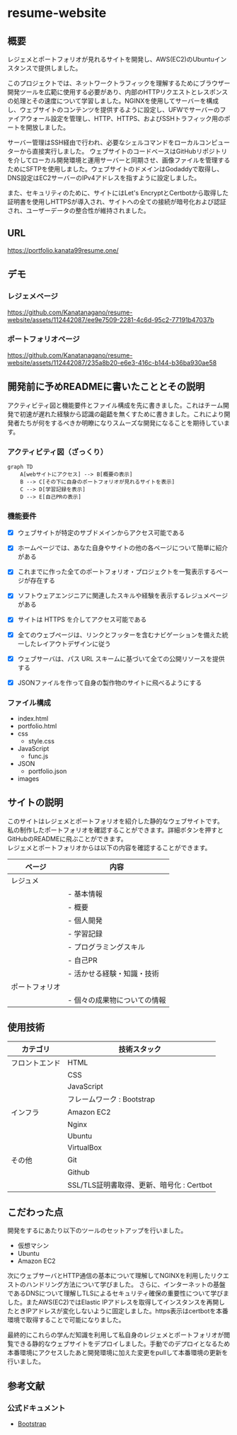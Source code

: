 # resume-website

## 概要
レジェメとポートフォリオが見れるサイトを開発し、AWS(EC2)のUbuntuインスタンスで提供しました。

このプロジェクトでは、ネットワークトラフィックを理解するためにブラウザー開発ツールを広範に使用する必要があり、内部のHTTPリクエストとレスポンスの処理とその速度について学習しました。NGINXを使用してサーバーを構成し、ウェブサイトのコンテンツを提供するように設定し、UFWでサーバーのファイアウォール設定を管理し、HTTP、HTTPS、およびSSHトラフィック用のポートを開放しました。

サーバー管理はSSH経由で行われ、必要なシェルコマンドをローカルコンピューターから直接実行しました。 ウェブサイトのコードベースはGitHubリポジトリを介してローカル開発環境と運用サーバーと同期させ、画像ファイルを管理するためにSFTPを使用しました。ウェブサイトのドメインはGodaddyで取得し、DNS設定はEC2サーバーのIPv4アドレスを指すように設定しました。

また、セキュリティのために、サイトにはLet's EncryptとCertbotから取得した証明書を使用しHTTPSが導入され、サイトへの全ての接続が暗号化および認証され、ユーザーデータの整合性が維持されました。
## URL
https://portfolio.kanata99resume.one/

## デモ
### レジェメページ
https://github.com/Kanatanagano/resume-website/assets/112442087/ee9e7509-2281-4c6d-95c2-77191b47037b


### ポートフォリオページ
https://github.com/Kanatanagano/resume-website/assets/112442087/235a8b20-e6e3-416c-b144-b36ba930ae58



## 開発前に予めREADMEに書いたこととその説明

アクティビティ図と機能要件とファイル構成を先に書きました。これはチーム開発で初速が遅れた経験から認識の齟齬を無くすために書きました。これにより開発者たちが何をするべきか明瞭になりスムーズな開発になることを期待しています。

### アクティビティ図（ざっくり）
```mermaid
graph TD
    A[webサイトにアクセス] --> B[概要の表示]
    B --> C[その下に自身のポートフォリオが見れるサイトを表示]
    C --> D[学習記録を表示]
    D --> E[自己PRの表示]

```

### 機能要件

- [x] ウェブサイトが特定のサブドメインからアクセス可能である
- [x] ホームページでは、あなた自身やサイトの他の各ページについて簡単に紹介がある
- [x] これまでに作った全てのポートフォリオ・プロジェクトを一覧表示するページが存在する
- [x] ソフトウェアエンジニアに関連したスキルや経験を表示するレジュメページがある
- [x] サイトは HTTPS を介してアクセス可能である
- [x] 全てのウェブページは、リンクとフッターを含むナビゲーションを備えた統一したレイアウトデザインに従う
- [x] ウェブサーバは、パス URL スキームに基づいて全ての公開リソースを提供する
- [x] JSONファイルを作って自身の製作物のサイトに飛べるようにする


### ファイル構成

- index.html
- portfolio.html
- css
  - style.css
- JavaScript
  - func.js
- JSON
  - portfolio.json
- images



## サイトの説明
このサイトはレジェメとポートフォリオを紹介した静的なウェブサイトです。  私の制作したポートフォリオを確認することができます。詳細ボタンを押すと  GitHubのREADMEに飛ぶことができます。  
レジェメとポートフォリオからは以下の内容を確認することができます。

| ページ                      | 内容                      |
|-----------------------------|---------------------------|
| レジュメ                    |                           |
|                             | - 基本情報                  |
|                             | - 概要                      |
|                             | - 個人開発                  |
|                             | - 学習記録                  |
|                             | - プログラミングスキル      |
|                             | - 自己PR                   |
|                             | - 活かせる経験・知識・技術   |
| ポートフォリオ              |                           |
|                             | - 個々の成果物についての情報 |


## 使用技術
| カテゴリ      | 技術スタック                                |
|--------------|--------------------------------------------|
| フロントエンド | HTML                                       |
|              | CSS                                        |
|              | JavaScript                                 |
|              | フレームワーク : Bootstrap                  |
| インフラ        | Amazon EC2                                 |
|              | Nginx                                      |
|              | Ubuntu                                     |
|              | VirtualBox                                 |
| その他          | Git                                        |
|              | Github                                     |
|              | SSL/TLS証明書取得、更新、暗号化 : Certbot   |


## こだわった点
開発をするにあたり以下のツールのセットアップを行いました。
- 仮想マシン
- Ubuntu
- Amazon EC2

次にウェブサーバとHTTP通信の基本について理解してNGINXを利用したリクエストのハンドリング方法について学びました。  さらに、インターネットの基盤であるDNSについて理解しTLSによるセキュリティ確保の重要性について学びました。またAWS(EC2)ではElastic IPアドレスを取得してインスタンスを再開したときIPアドレスが変化しないように固定しました。https表示はcertbotを本番環境で取得することで可能になりました。

最終的にこれらの学んだ知識を利用して私自身のレジェメとポートフォリオが閲覧できる静的なウェブサイトをデプロイしました。手動でのデプロイとなるため本番環境にアクセスしたあと開発環境に加えた変更をpullして本番環境の更新を行いました。

## 参考文献
### 公式ドキュメント
- [Bootstrap](https://getbootstrap.jp/)
